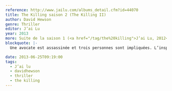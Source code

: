 ```yaml
---
reference: http://www.jailu.com/albums_detail.cfm?id=44070
title: The Killing saison 2 (The Killing II)
author: David Hewson
genre: Thriller
editor: J’ai Lu
year: 2013
more: Suite de la saison 1 (<a href="/tag/the%20killing">J’ai Lu, 2012</a>)
blockquote: |-
  Une avocate est assassinée et trois personnes sont impliquées. L’inspectrice Sarah Lund, ancienne chef adjointe de la police est la première, le second, Thomas Buch est ministre de la justice et le troisième, Jens Peter Raben est un soldat emprisonné. Le chef de la police décide cependant de se rapprocher de Sarah pour résoudre l’enquête.

date: 2013-06-25T09:19:00
tags:
  - J’ai lu
  - davidhewson
  - thriller
  - the killing
---
```

